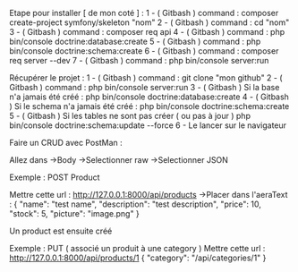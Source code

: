 Etape pour installer [ de mon coté ] :
1 - ( Gitbash ) command : composer create-project symfony/skeleton "nom"
2 - ( Gitbash ) command : cd "nom"
3 - ( Gitbash ) command : composer req api
4 - ( Gitbash ) command : php bin/console doctrine:database:create
5 - ( Gitbash ) command : php bin/console doctrine:schema:create
6 - ( Gitbash ) command : composer req server --dev
7 - ( Gitbash ) command : php bin/console server:run

Récupérer le projet :
1 - ( Gitbash ) command : git clone "mon github"
2 - ( Gitbash ) command : php bin/console server:run
3 - ( Gitbash ) Si la base n'a jamais été créé : php bin/console doctrine:database:create
4 - ( Gitbash ) Si le schema n'a jamais été créé : php bin/console doctrine:schema:create
5 - ( Gitbash ) Si les tables ne sont pas créer ( ou pas à jour ) php bin/console doctrine:schema:update --force
6 - Le lancer sur le navigateur

Faire un CRUD avec PostMan :

Allez dans
->Body
->Selectionner raw
->Selectionner JSON

Exemple : POST Product

Mettre cette url : http://127.0.0.1:8000/api/products
->Placer dans l'aeraText :
 {
    "name": "test name",
    "description": "test description",
    "price": 10,
    "stock": 5,
    "picture": "image.png"
  }

  Un product est ensuite créé

Exemple : PUT ( associé un produit à une category )
Mettre cette url : http://127.0.0.1:8000/api/products/1
{
    "category": "/api/categories/1"
}
